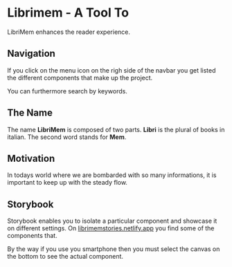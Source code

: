 # Librimem - A Tool To

LibriMem enhances the reader experience.

## Navigation

If you click on the menu icon on the righ side of the navbar you get
listed the different components that make up the project.

You can furthermore search by keywords.

## The Name

The name **LibriMem** is composed of two parts. **Libri** is the plural of books in italian. The second word stands for **Mem**.

## Motivation

In todays world where we are bombarded with so many informations, it is important to keep up with the steady flow.

## Storybook

Storybook enables you to isolate a particular component and showcase it on different settings.
On [librimemstories.netlify.app](https://www.librimemstories.netlify.app) you find some of the components that.

By the way if you use you smartphone then you must select the canvas on the bottom to see the actual component.
